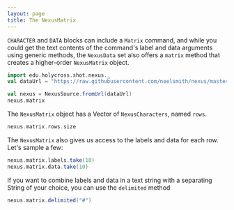 ```yaml
---
layout: page
title: The NexusMatrix
---
```



`CHARACTER` and `DATA` blocks can include a `Matrix` command, and while you could get the text contents of the command's label and data arguments using generic methods, the `NexusData` set also offers a `matrix` method that creates a higher-order `NexusMatrix` object.



```scala mdoc:invisible
import edu.holycross.shot.nexus._
val dataUrl = "https://raw.githubusercontent.com/neelsmith/nexus/master/jvm/src/test/resources/CaveTrechineCOI.nex"
```


```scala mdoc:silent
val nexus = NexusSource.fromUrl(dataUrl)
nexus.matrix
```

The `NexusMatrix` object has a Vector of `NexusCharacters`, named `rows`.

```scala mdoc
nexus.matrix.rows.size
```

The `NexusMatrix` also gives us access to the labels and data for each row.  Let's sample a few:

```scala mdoc
nexus.matrix.labels.take(10)
nexus.matrix.data.take(10)
```

If you want to combine labels and data in a text string with a separating String of your choice, you can use the `delimited` method

```scala mdoc
nexus.matrix.delimited("#")
```
